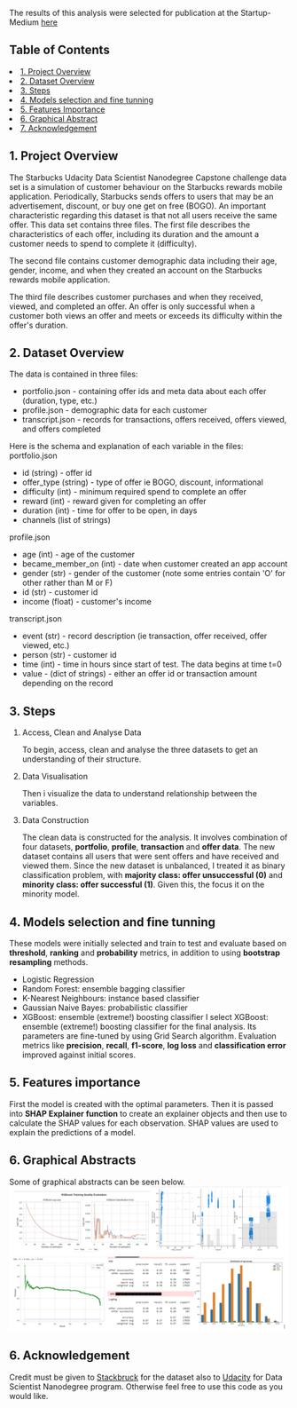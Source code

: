 The results of this analysis were selected for publication at the Startup-Medium [here](https://paul-dzitse.medium.com/)

## Table of Contents
<li><a href="#intro">1.	Project Overview
<li><a href="#dataoverview">2. Dataset Overview
<li><a href="#description">3. Steps
<li><a href="#results">4. Models selection and fine tunning 
<li><a href="#features">5. Features Importance 
<li><a href="#graphical">6. Graphical Abstract  
<li><a href="#acknowledge">7. Acknowledgement
  
<a id='intro'></a>
## 1. Project Overview

The Starbucks Udacity Data Scientist Nanodegree Capstone challenge data set is a simulation of customer behaviour on the Starbucks rewards mobile application. Periodically, Starbucks sends offers to users that may be an advertisement, discount, or buy one get on free (BOGO). An important characteristic regarding this dataset is that not all users receive the same offer.
This data set contains three files. The first file describes the characteristics of each offer, including its duration and the amount a customer needs to spend to complete it (difficulty). 
  
The second file contains customer demographic data including their age, gender, income, and when they created an account on the Starbucks rewards mobile application.
  
The third file describes customer purchases and when they received, viewed, and completed an offer. An offer is only successful when a customer both views an offer and meets or exceeds its difficulty within the offer's duration.
  
<a id="dataoverview"></a>
## 2. Dataset Overview 
  
  
The data is contained in three files:
-	portfolio.json - containing offer ids and meta data about each offer (duration, type, etc.)
-	profile.json - demographic data for each customer
-	transcript.json - records for transactions, offers received, offers viewed, and offers completed
  
Here is the schema and explanation of each variable in the files:
portfolio.json
-	id (string) - offer id
-	offer_type (string) - type of offer ie BOGO, discount, informational
-	difficulty (int) - minimum required spend to complete an offer
-	reward (int) - reward given for completing an offer
-	duration (int) - time for offer to be open, in days
-	channels (list of strings)
  
profile.json
-	age (int) - age of the customer
-	became_member_on (int) - date when customer created an app account
-	gender (str) - gender of the customer (note some entries contain 'O' for other rather than M or F)
-	id (str) - customer id
-	income (float) - customer's income
  
transcript.json
-	event (str) - record description (ie transaction, offer received, offer viewed, etc.)
-	person (str) - customer id
-	time (int) - time in hours since start of test. The data begins at time t=0
-	value - (dict of strings) - either an offer id or transaction amount depending on the record
  
<a id="description"></a>
## 3. Steps

1. Access, Clean and Analyse Data
  
   To begin, access, clean and analyse the three datasets to get an understanding of their structure.
  
2. Data Visualisation 
  
   Then i visualize the data to understand relationship between the variables.
  
3. Data Construction
  
   The clean data is constructed for the analysis. It involves combination of four datasets, **portfolio**, **profile**, **transaction** and **offer data**. The new dataset contains all users that were sent offers and have received and viewed them. Since the new dataset is unbalanced, I treated it as binary classification problem, with **majority class: offer unsuccessful (0)** and **minority class: offer successful (1)**. Given this, the focus it on the minority model.
   
<a id="results"></a>
## 4. Models selection and fine tunning 
  
  These models were initially selected and train to test and evaluate based on **threshold**, **ranking** and **probability** metrics, in addition to using **bootstrap resampling** methods.
-	Logistic Regression
-	Random Forest: ensemble bagging classifier
-	K-Nearest Neighbours: instance based classifier
-	Gaussian Naive Bayes: probabilistic classifier
-	XGBoost: ensemble (extreme!) boosting classifier
 I select XGBoost: ensemble (extreme!) boosting classifier for the final analysis.  Its parameters are fine-tuned by using Grid Search algorithm. Evaluation metrics like **precision**, **recall**, **f1-score**, **log loss** and **classification error** improved against initial scores. 

<a id="features"></a>
## 5. Features importance 
  First the model is created with the optimal parameters. Then it is passed into **SHAP Explainer function** to create an explainer objects and then use to calculate the SHAP values for each observation. SHAP values are used to explain the predictions of a model.
  
  <a id="graphical"></a>
  ## 6. Graphical Abstracts
  
  Some of graphical abstracts can be seen below.
  <img src="images/abstract.png"> 
  
<a id="acknowledge"></a>
## 6. Acknowledgement
  
Credit must be given to [Stackbruck](https://www.starbucks.com/) for the dataset also to [Udacity](https://www.udacity.com/school-of-data-science) for Data Scientist Nanodegree program. Otherwise feel free to use this code as you would like.
